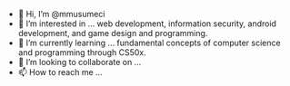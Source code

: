 - 👋 Hi, I’m @mmusumeci
- 👀 I’m interested in ... web development, information security, android development, and game design and programming.
- 🌱 I’m currently learning ... fundamental concepts of computer science and programming through CS50x.
- 💞️ I’m looking to collaborate on ...
- 📫 How to reach me ...

<!---
mmusumeci/mmusumeci is a ✨ special ✨ repository because its `README.md` (this file) appears on your GitHub profile.
You can click the Preview link to take a look at your changes.
--->
